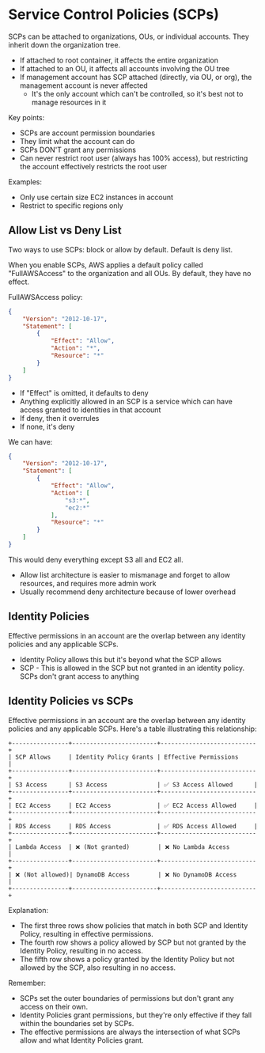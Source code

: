 # Service Control Policies (SCPs)

SCPs can be attached to organizations, OUs, or individual accounts. They inherit down the organization tree.

- If attached to root container, it affects the entire organization
- If attached to an OU, it affects all accounts involving the OU tree
- If management account has SCP attached (directly, via OU, or org), the management account is never affected
  - It's the only account which can't be controlled, so it's best not to manage resources in it

Key points:
- SCPs are account permission boundaries
- They limit what the account can do
- SCPs DON'T grant any permissions
- Can never restrict root user (always has 100% access), but restricting the account effectively restricts the root user

Examples:
- Only use certain size EC2 instances in account
- Restrict to specific regions only

## Allow List vs Deny List

Two ways to use SCPs: block or allow by default. Default is deny list.

When you enable SCPs, AWS applies a default policy called "FullAWSAccess" to the organization and all OUs. By default, they have no effect.

FullAWSAccess policy:
```json
{
    "Version": "2012-10-17",
    "Statement": [
        {
            "Effect": "Allow",
            "Action": "*",
            "Resource": "*"
        }
    ]
}
```

- If "Effect" is omitted, it defaults to deny
- Anything explicitly allowed in an SCP is a service which can have access granted to identities in that account
- If deny, then it overrules
- If none, it's deny

We can have:
```json
{
    "Version": "2012-10-17",
    "Statement": [
        {
            "Effect": "Allow",
            "Action": [
                "s3:*",
                "ec2:*"
            ],
            "Resource": "*"
        }
    ]
}
```

This would deny everything except S3 all and EC2 all.

- Allow list architecture is easier to mismanage and forget to allow resources, and requires more admin work
- Usually recommend deny architecture because of lower overhead

## Identity Policies

Effective permissions in an account are the overlap between any identity policies and any applicable SCPs.

- Identity Policy allows this but it's beyond what the SCP allows
- SCP - This is allowed in the SCP but not granted in an identity policy. SCPs don't grant access to anything

## Identity Policies vs SCPs

Effective permissions in an account are the overlap between any identity policies and any applicable SCPs. Here's a table illustrating this relationship:

```
+----------------+------------------------+---------------------------+
| SCP Allows     | Identity Policy Grants | Effective Permissions     |
+----------------+------------------------+---------------------------+
| S3 Access      | S3 Access              | ✅ S3 Access Allowed      |
+----------------+------------------------+---------------------------+
| EC2 Access     | EC2 Access             | ✅ EC2 Access Allowed     |
+----------------+------------------------+---------------------------+
| RDS Access     | RDS Access             | ✅ RDS Access Allowed     |
+----------------+------------------------+---------------------------+
| Lambda Access  | ❌ (Not granted)        | ❌ No Lambda Access       |
+----------------+------------------------+---------------------------+
| ❌ (Not allowed)| DynamoDB Access        | ❌ No DynamoDB Access     |
+----------------+------------------------+---------------------------+
```

Explanation:
- The first three rows show policies that match in both SCP and Identity Policy, resulting in effective permissions.
- The fourth row shows a policy allowed by SCP but not granted by the Identity Policy, resulting in no access.
- The fifth row shows a policy granted by the Identity Policy but not allowed by the SCP, also resulting in no access.

Remember:
- SCPs set the outer boundaries of permissions but don't grant any access on their own.
- Identity Policies grant permissions, but they're only effective if they fall within the boundaries set by SCPs.
- The effective permissions are always the intersection of what SCPs allow and what Identity Policies grant.
